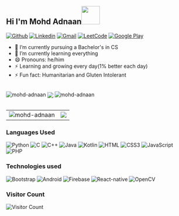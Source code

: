 <h2 align="left"> Hi I'm Mohd Adnaan<img src="https://media.giphy.com/media/hvRJCLFzcasrR4ia7z/giphy.gif" height="50"> </h2>

[![Github](https://img.shields.io/badge/-Github-000?&logo=Github&logoColor=white)](https://github.com/mohd-adnaan)
[![Linkedin](https://img.shields.io/badge/-LinkedIn-blue?&logo=Linkedin&logoColor=white)](https://www.linkedin.com/in/mohammad-adnaan-51272024a/)
[![Gmail](https://img.shields.io/badge/-Gmail-c14438?&logo=Gmail&logoColor=white)](mailto:iamadnaanmohd@gmail.com)
[![LeetCode](https://img.shields.io/badge/-Leetcode-black?&logo=leetcode&logoColor=orange)](https://leetcode.com/Mohd_Adnaan/)
[![Google Play](https://img.shields.io/badge/-Google%20Play-grey?&logo=googleplay&logoColor=white)](https://developers.google.com/profile/u/100278702271990940869)

<!--
<img src="https://github-readme-stats.vercel.app/api?username=mohd-adnaan&&show_icons=true&title_color=ffffff&icon_color=bb2acf&text_color=daf7dc&bg_color=151515">
-->

<!--
**mohd-adnaan/mohd-adnaan** is a ✨ _special_ ✨ repository because its `README.md` (this file) appears on your GitHub profile.

-->

- 🔭 I’m currently pursuing a Bachelor's in CS
- 🌱 I’m currently learning everything
- 😄 Pronouns: he/him
- ⚡ Learning and growing every day(1% better each day)
- ⚡ Fun fact: Humanitarian and Gluten Intolerant
<br/>


<img src="https://github-readme-stats.vercel.app/api/top-langs/?username=mohd-adnaan&layout=compact&hide=html&theme=tokyonight" alt="mohd-adnaan" />

<img align="center" src="https://github-readme-streak-stats.herokuapp.com/?user=mohd-adnaan&theme=tokyonight" />

<img src="https://github-readme-stats.vercel.app/api?username=mohd-adnaan&show_icons=true&theme=tokyonight" alt="mohd-adnaan" />

<br />
<br/>
 <table>
  <tr>
    <td>

      
 <img src="https://github-readme-stats.vercel.app/api?username=mohd-adnaan&show_icons=true&theme=tokyonight" alt="mohd-adnaan" />
   </td>


   <td>  


 <img align="center" src="https://github-readme-streak-stats.herokuapp.com/?user=mohd-adnaan&theme=tokyonight" />
     </td>
      </tr>
  </table>

### Languages Used
![Python](https://img.shields.io/badge/python-3670A0?style=for-the-badge&logo=python&logoColor=ffdd54)
![C](https://img.shields.io/badge/c-%2300599C.svg?style=for-the-badge&logo=c&logoColor=white)
![C++](https://img.shields.io/badge/c++-%2300599C.svg?style=for-the-badge&logo=c%2B%2B&logoColor=white)
![Java](https://img.shields.io/badge/java-%23ED8B00.svg?style=for-the-badge&logo=java&logoColor=white)
![Kotlin](https://img.shields.io/badge/kotlin-%230095D5.svg?style=for-the-badge&logo=kotlin&logoColor=white)
![HTML](https://img.shields.io/badge/html5-%23E34F26.svg?style=for-the-badge&logo=html5&logoColor=white)
![CSS3](https://img.shields.io/badge/css3-%231572B6.svg?style=for-the-badge&logo=css3&logoColor=white)
![JavaScript](https://img.shields.io/badge/javascript-%23323330.svg?style=for-the-badge&logo=javascript&logoColor=%23F7DF1E)
![PHP](https://img.shields.io/badge/mysql-%2300f.svg?style=for-the-badge&logo=mysql&logoColor=white)

### Technologies used

![Bootstrap](https://img.shields.io/badge/bootstrap-%23563D7C.svg?style=for-the-badge&logo=bootstrap&logoColor=white)
![Android](https://img.shields.io/badge/Android-3DDC84?style=for-the-badge&logo=android&logoColor=white)
![Firebase](https://img.shields.io/badge/firebase-%23039BE5.svg?style=for-the-badge&logo=firebase)
![React-native](https://img.shields.io/badge/React-Native-%23039BE5.svg?style=for-the-badge&logo=React)
![OpenCV](https://img.shields.io/badge/flask-%23000.svg?style=for-the-badge&logo=OpenCV&logoColor=white)
<!--![AWS](https://img.shields.io/badge/AWS-%23FF9900.svg?style=for-the-badge&logo=amazon-aws&logoColor=white)
![Anaconda](https://img.shields.io/badge/Anaconda-%2344A833.svg?style=for-the-badge&logo=anaconda&logoColor=white)
![Flask](https://img.shields.io/badge/flask-%23000.svg?style=for-the-badge&logo=flask&logoColor=white)
-->


### Visitor Count

![Visitor Count](https://profile-counter.glitch.me/{mohd-adnaan}/count.svg)
